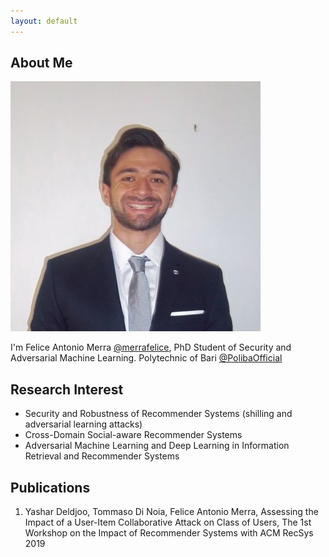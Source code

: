 ```yaml
---
layout: default
---
```


## About Me

<img class="profile-picture" src="profile.jpg">

I'm Felice Antonio Merra [@merrafelice](https://twitter.com/merrafelice), PhD Student of Security and Adversarial Machine Learning. Polytechnic of Bari [@PolibaOfficial](https://twitter.com/PolibaOfficial)


## Research Interest

* Security and Robustness of Recommender Systems (shilling and adversarial learning attacks)
* Cross-Domain Social-aware Recommender Systems
* Adversarial Machine Learning and Deep Learning in Information Retrieval and Recommender Systems

## Publications

1. Yashar Deldjoo, Tommaso Di Noia, Felice Antonio Merra, Assessing the Impact of a User-Item Collaborative Attack on Class of Users, The 1st Workshop on the Impact of Recommender Systems with ACM RecSys 2019


